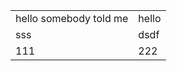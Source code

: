 <table>
  <tr>
      <td>hello somebody told me</td>
      <td>hello</td>
  </tr>
  <tr>
      <td>sss</td>
      <td>dsdf</td>
  </tr>
<tr>
      <td>111</td>
      <td>222</td>
  </tr>
</table>